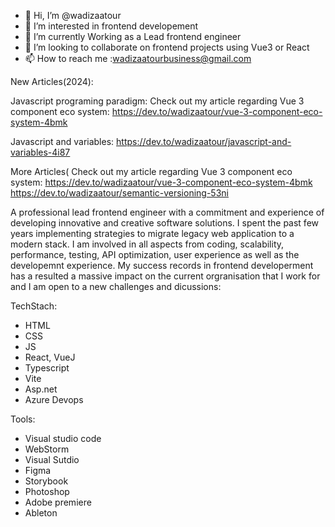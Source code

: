 - 👋 Hi, I’m @wadizaatour
- 👀 I’m interested in frontend developement
- 🌱 I’m currently Working as a Lead frontend engineer
- 💞️ I’m looking to collaborate on frontend projects using Vue3 or React
- 📫 How to reach me :wadizaatourbusiness@gmail.com

New Articles(2024):

Javascript programing paradigm: Check out my article regarding Vue 3 component eco system:
https://dev.to/wadizaatour/vue-3-component-eco-system-4bmk

Javascript and variables: 
https://dev.to/wadizaatour/javascript-and-variables-4i87

More Articles(
Check out my article regarding Vue 3 component eco system:
https://dev.to/wadizaatour/vue-3-component-eco-system-4bmk 
https://dev.to/wadizaatour/semantic-versioning-53ni
<!---
wadizaatour/wadizaatour is a ✨ special ✨ repository because its `README.md` (this file) appears on your GitHub profile.
You can click the Preview link to take a look at your changes.
--->

A professional lead frontend engineer with a commitment and experience of developing innovative and creative software solutions. 
I spent the past few years implementing strategies to migrate legacy web application to a modern stack. I am involved in all aspects from coding, scalability, performance, testing, API optimization, user experience as well as the developemnt experience.
My success records in frontend developerment has a resulted a massive impact on the current orgranisation that I work for and I am open to a new challenges and dicussions:


TechStach: 
 - HTML
 - CSS
 - JS
 - React, VueJ
 - Typescript
 - Vite
 - Asp.net
 - Azure Devops

Tools:
 - Visual studio code
 - WebStorm
 - Visual Sutdio
 - Figma
 - Storybook
 - Photoshop
 - Adobe premiere
 - Ableton

 
